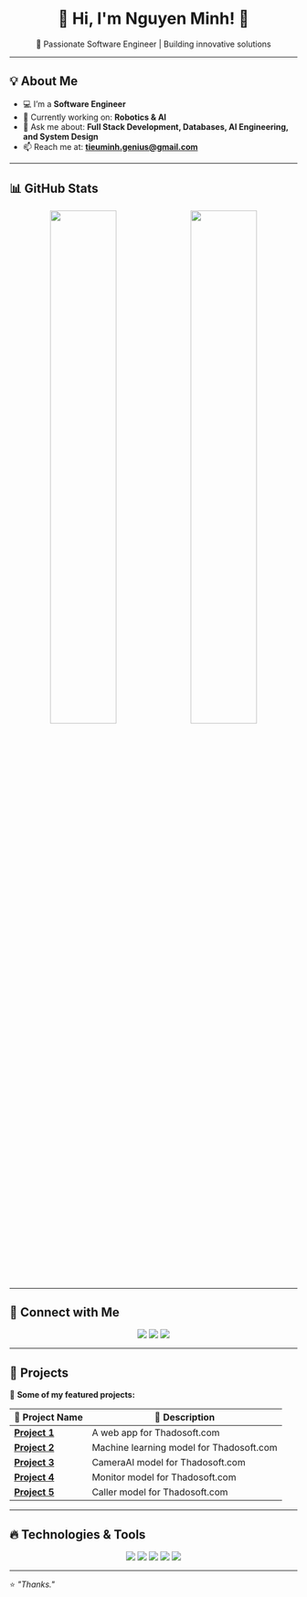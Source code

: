 <h1 align="center">🚀 Hi, I'm Nguyen Minh! 👋</h1>

<p align="center">
🌟 Passionate Software Engineer | Building innovative solutions  
</p>

---

## 💡 About Me  
- 💻 I’m a **Software Engineer**  
- 🤖 Currently working on: **Robotics & AI**  
- 💬 Ask me about: **Full Stack Development, Databases, AI Engineering, and System Design**  
- 📫 Reach me at: **tieuminh.genius@gmail.com**  

---

## 📊 GitHub Stats  
<p align="center">
  <img src="https://github-readme-stats.vercel.app/api?username=NguyenMinh&show_icons=true&theme=radical" width="48%" />
  <img src="https://github-readme-streak-stats.herokuapp.com/?user=NguyenMinh&theme=radical" width="48%" />
</p>

---

## 🔗 Connect with Me  
<p align="center">
  <a href="your-linkedin-url"><img src="https://img.shields.io/badge/LinkedIn-0077B5?style=for-the-badge&logo=linkedin&logoColor=white"/></a>
  <a href="your-twitter-url"><img src="https://img.shields.io/badge/Twitter-1DA1F2?style=for-the-badge&logo=twitter&logoColor=white"/></a>
  <a href="https://github.com/NguyenMinh"><img src="https://img.shields.io/badge/GitHub-181717?style=for-the-badge&logo=github&logoColor=white"/></a>
</p>

---

## 🚀 Projects  
📌 **Some of my featured projects:**  

| 🚀 Project Name | 🌟 Description |
|---------------|--------------|
| **[Project 1](#)** | A web app for Thadosoft.com |
| **[Project 2](#)** | Machine learning model for Thadosoft.com |
| **[Project 3](#)** | CameraAI model for Thadosoft.com |
| **[Project 4](#)** | Monitor model for Thadosoft.com |
| **[Project 5](#)** | Caller model for Thadosoft.com |

---

## 🔥 Technologies & Tools  
<p align="center">
  <img src="https://img.shields.io/badge/Python-3776AB?style=for-the-badge&logo=python&logoColor=white" />
  <img src="https://img.shields.io/badge/JavaScript-F7DF1E?style=for-the-badge&logo=javascript&logoColor=black" />
  <img src="https://img.shields.io/badge/Node.js-339933?style=for-the-badge&logo=node.js&logoColor=white" />
  <img src="https://img.shields.io/badge/React-20232A?style=for-the-badge&logo=react&logoColor=61DAFB" />
  <img src="https://img.shields.io/badge/AWS-232F3E?style=for-the-badge&logo=amazon-aws&logoColor=white" />
</p>

---

⭐️ _"Thanks."_  
